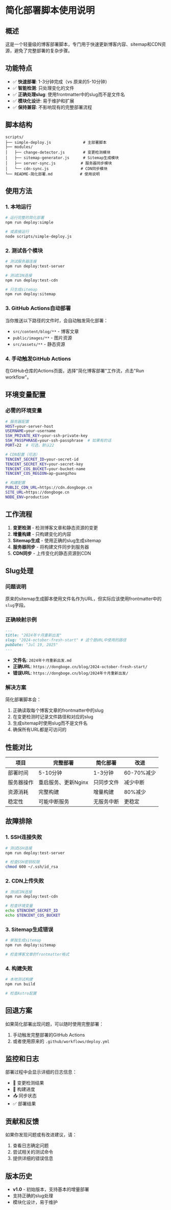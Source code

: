 # 简化部署脚本使用说明

## 概述

这是一个轻量级的博客部署脚本，专门用于快速更新博客内容、sitemap和CDN资源，避免了完整部署的复杂步骤。

## 功能特点

- ✅ **快速部署**: 1-3分钟完成（vs 原来的5-10分钟）
- ✅ **智能检测**: 只处理变化的文件
- ✅ **正确处理slug**: 使用frontmatter中的slug而不是文件名
- ✅ **模块化设计**: 易于维护和扩展
- ✅ **保持兼容**: 不影响现有的完整部署流程

## 脚本结构

```
scripts/
├── simple-deploy.js              # 主部署脚本
├── modules/
│   ├── change-detector.js        # 变更检测模块
│   ├── sitemap-generator.js      # Sitemap生成模块
│   ├── server-sync.js           # 服务器同步模块
│   └── cdn-sync.js              # CDN同步模块
└── README-简化部署.md            # 使用说明
```

## 使用方法

### 1. 本地运行

```bash
# 运行完整的简化部署
npm run deploy:simple

# 或直接运行
node scripts/simple-deploy.js
```

### 2. 测试各个模块

```bash
# 测试服务器连接
npm run deploy:test-server

# 测试CDN连接
npm run deploy:test-cdn

# 只生成sitemap
npm run deploy:sitemap
```

### 3. GitHub Actions自动部署

当你推送以下路径的文件时，会自动触发简化部署：

- `src/content/blog/**` - 博客文章
- `public/images/**` - 图片资源
- `src/assets/**` - 静态资源

### 4. 手动触发GitHub Actions

在GitHub仓库的Actions页面，选择"简化博客部署"工作流，点击"Run workflow"。

## 环境变量配置

### 必需的环境变量

```bash
# 服务器配置
HOST=your-server-host
USERNAME=your-username
SSH_PRIVATE_KEY=your-ssh-private-key
SSH_PASSPHRASE=your-ssh-passphrase  # 如果有的话
PORT=22  # 可选，默认22

# CDN配置（可选）
TENCENT_SECRET_ID=your-secret-id
TENCENT_SECRET_KEY=your-secret-key
TENCENT_COS_BUCKET=your-bucket-name
TENCENT_COS_REGION=ap-guangzhou

# 构建配置
PUBLIC_CDN_URL=https://cdn.dongboge.cn
SITE_URL=https://dongboge.cn
NODE_ENV=production
```

## 工作流程

1. **变更检测** - 检测博客文章和静态资源的变更
2. **增量构建** - 只构建变化的内容
3. **Sitemap生成** - 使用正确的slug生成sitemap
4. **服务器同步** - 将构建文件同步到服务器
5. **CDN同步** - 上传变化的静态资源到CDN

## Slug处理

### 问题说明

原来的sitemap生成脚本使用文件名作为URL，但实际应该使用frontmatter中的`slug`字段。

### 正确映射示例

```markdown
---
title: "2024年十月重新出发"
slug: "2024-october-fresh-start" # 这个是URL中使用的路径
pubDate: "Jul 19, 2025"
---
```

- **文件名**: `2024年十月重新出发.md`
- **正确URL**: `https://dongboge.cn/blog/2024-october-fresh-start/`
- **错误URL**: `https://dongboge.cn/blog/2024年十月重新出发/`

### 解决方案

简化部署脚本会：

1. 正确读取每个博客文章的frontmatter中的slug
2. 在变更检测时记录文件路径和对应的slug
3. 生成sitemap时使用slug而不是文件名
4. 确保所有URL都是可访问的

## 性能对比

| 项目       | 完整部署            | 简化部署   | 改进       |
| ---------- | ------------------- | ---------- | ---------- |
| 部署时间   | 5-10分钟            | 1-3分钟    | 60-70%减少 |
| 服务器操作 | 重启服务、更新Nginx | 只同步文件 | 减少中断   |
| 资源消耗   | 完整构建            | 增量构建   | 80%减少    |
| 稳定性     | 可能中断服务        | 无服务中断 | 更稳定     |

## 故障排除

### 1. SSH连接失败

```bash
# 测试SSH连接
npm run deploy:test-server

# 检查SSH密钥权限
chmod 600 ~/.ssh/id_rsa
```

### 2. CDN上传失败

```bash
# 测试CDN连接
npm run deploy:test-cdn

# 检查环境变量
echo $TENCENT_SECRET_ID
echo $TENCENT_COS_BUCKET
```

### 3. Sitemap生成错误

```bash
# 单独生成sitemap
npm run deploy:sitemap

# 检查博客文章的frontmatter格式
```

### 4. 构建失败

```bash
# 本地测试构建
npm run build

# 检查Astro配置
```

## 回退方案

如果简化部署出现问题，可以随时使用完整部署：

1. 手动触发完整部署的GitHub Actions
2. 或者使用原来的 `.github/workflows/deploy.yml`

## 监控和日志

部署过程中会显示详细的日志信息：

- 📍 变更检测结果
- 🔨 构建进度
- 📤 同步状态
- ✅ 部署结果

## 贡献和反馈

如果你发现问题或有改进建议，请：

1. 查看日志确定问题
2. 尝试相关的测试命令
3. 提供详细的错误信息

## 版本历史

- **v1.0** - 初始版本，支持基本的增量部署
- 支持正确的slug处理
- 模块化设计，易于维护
